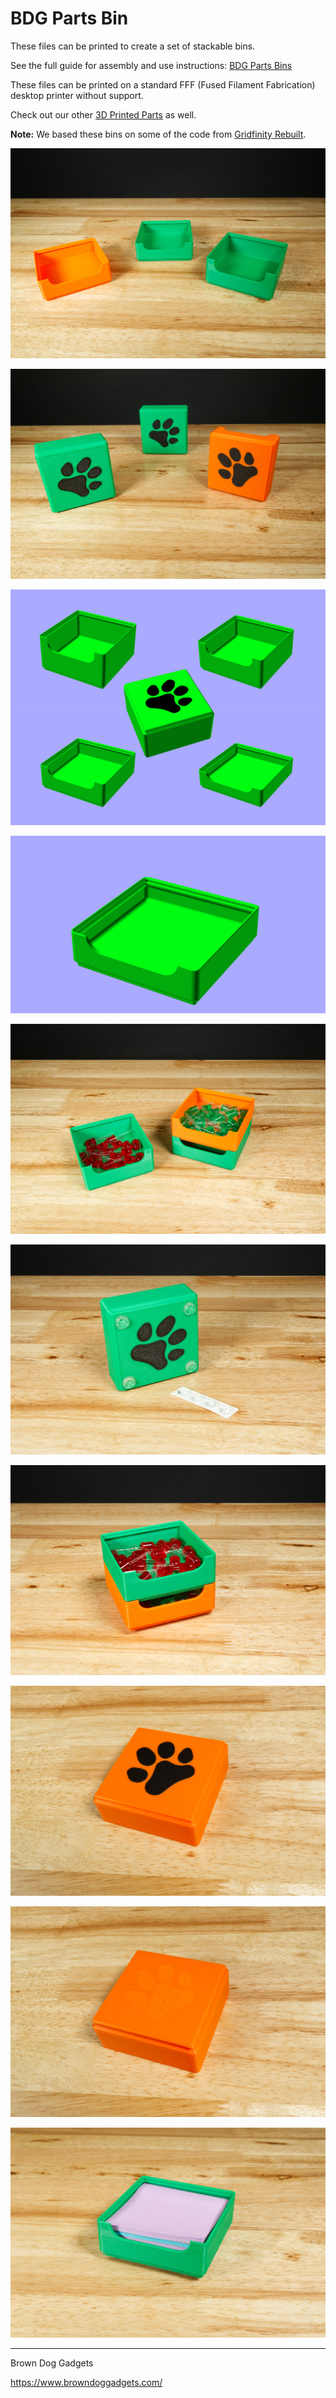 # BDG Parts Bin

These files can be printed to create a set of stackable bins.

See the full guide for assembly and use instructions: [BDG Parts Bins](https://learn.browndoggadgets.com/Guide/BDG+Parts+Bin/685)

These files can be printed on a standard FFF (Fused Filament Fabrication) desktop printer without support.

Check out our other [3D Printed Parts](https://learn.browndoggadgets.com/c/3D_Printed_Parts) as well.

**Note:** We based these bins on some of the code from [Gridfinity Rebuilt](https://kennetek.github.io/gridfinity-rebuilt-openscad/).


![](Images/BDG-Parts-Bin-6516.jpg)

![](Images/BDG-Parts-Bin-6519.jpg)

![](Images/BDG-Parts-Bin-Render-01.png)

![](Images/BDG-Parts-Bin-Animated-01.gif)

![](Images/BDG-Parts-Bin-6521.jpg)

![](Images/BDG-Parts-Bin-6522.jpg)

![](Images/BDG-Parts-Bin-6523.jpg)

![](Images/BDG-Parts-Bin-6524.jpg)

![](Images/BDG-Parts-Bin-6525.jpg)

![](Images/BDG-Parts-Bin-6533.jpg)

---

Brown Dog Gadgets

https://www.browndoggadgets.com/

